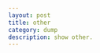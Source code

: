 ```yaml
---
layout: post
title: other
category: dump
description: show other.
---
```


[sysuzhyupeng]:    http://sysuzhyupeng.github.io  "sysuzhyupeng"

